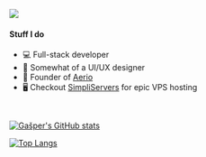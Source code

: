 ![](https://img-9gag-fun.9cache.com/photo/aGppMn5_460s.jpg)

#### Stuff I do
- 💻 Full-stack developer
- 🎨 Somewhat of a UI/UX designer
- 🏢 Founder of [Aerio](https://l.gapi.me/aerio)
- 🖥 Checkout [SimpliServers](https://l.gapi.me/simpli) for epic VPS hosting

<br>

[![Gašper's GitHub stats](https://github-readme-stats.vercel.app/api?username=gapidobri&theme=tokyonight)](https://github.com/anuraghazra/github-readme-stats) 

[![Top Langs](https://github-readme-stats.vercel.app/api/top-langs/?username=gapidobri&layout=compact&theme=tokyonight)](https://github.com/anuraghazra/github-readme-stats)
